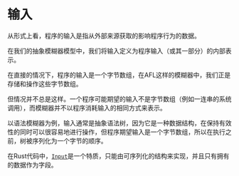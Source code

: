 # 输入

从形式上看，程序的输入是指从外部来源获取的影响程序行为的数据。

在我们的抽象模糊器模型中，我们将输入定义为程序输入（或其一部分）的内部表示。

在直接的情况下，程序的输入是一个字节数组，在AFL这样的模糊器中，我们正是存储和操作这些字节数组。

但情况并不总是这样。一个程序可能期望的输入不是字节数组（例如一连串的系统调用），而模糊器并不以程序消耗输入的相同方式来表示。

以语法模糊器为例，输入通常是抽象语法树，因为它是一种数据结构，在保持有效性的同时可以很容易地进行操作，但程序期望输入是一个字节数组，所以在执行之前，树被序列化为一个字节的顺序。

在Rust代码中，[`Input`](https://docs.rs/libafl/0/libafl/inputs/trait.Input.html)是一个特质，只能由可序列化的结构来实现，并且只有拥有的数据作为字段。
